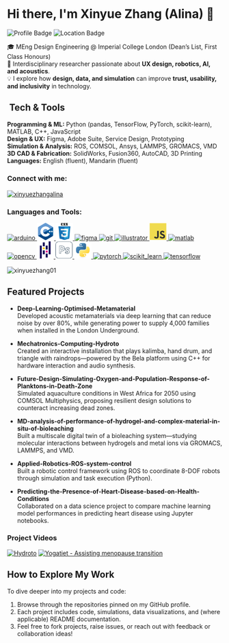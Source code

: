 # Hi there, I'm Xinyue Zhang (Alina) 👋
![Profile Badge](https://img.shields.io/badge/Imperial%20College%20London-2022--2026-blue) ![Location Badge](https://img.shields.io/badge/Location-London%2C%20UK-orange)

🎓 MEng Design Engineering @ Imperial College London (Dean’s List, First Class Honours)  
🔬 Interdisciplinary researcher passionate about **UX design, robotics, AI, and acoustics**.  
💡 I explore how **design, data, and simulation** can improve **trust, usability, and inclusivity** in technology.  

## ​ Tech & Tools
**Programming & ML:** Python (pandas, TensorFlow, PyTorch, scikit-learn), MATLAB, C++, JavaScript  
**Design & UX:** Figma, Adobe Suite, Service Design, Prototyping  
**Simulation & Analysis:** ROS, COMSOL, Ansys, LAMMPS, GROMACS, VMD  
**3D CAD & Fabrication:** SolidWorks, Fusion360, AutoCAD, 3D Printing  
**Languages:** English (fluent), Mandarin (fluent)  

<h3 align="left">Connect with me:</h3>
<p align="left">
<a href="https://linkedin.com/in/xinyuezhangalina" target="blank"><img align="center" src="https://raw.githubusercontent.com/rahuldkjain/github-profile-readme-generator/master/src/images/icons/Social/linked-in-alt.svg" alt="xinyuezhangalina" height="30" width="40" /></a>
</p>

<h3 align="left">Languages and Tools:</h3>
<p align="left"> <a href="https://www.arduino.cc/" target="_blank" rel="noreferrer"> <img src="https://cdn.worldvectorlogo.com/logos/arduino-1.svg" alt="arduino" width="40" height="40"/> </a> <a href="https://www.w3schools.com/cpp/" target="_blank" rel="noreferrer"> <img src="https://raw.githubusercontent.com/devicons/devicon/master/icons/cplusplus/cplusplus-original.svg" alt="cplusplus" width="40" height="40"/> </a> <a href="https://www.w3schools.com/css/" target="_blank" rel="noreferrer"> <img src="https://raw.githubusercontent.com/devicons/devicon/master/icons/css3/css3-original-wordmark.svg" alt="css3" width="40" height="40"/> </a> <a href="https://www.figma.com/" target="_blank" rel="noreferrer"> <img src="https://www.vectorlogo.zone/logos/figma/figma-icon.svg" alt="figma" width="40" height="40"/> </a> <a href="https://git-scm.com/" target="_blank" rel="noreferrer"> <img src="https://www.vectorlogo.zone/logos/git-scm/git-scm-icon.svg" alt="git" width="40" height="40"/> </a> <a href="https://www.adobe.com/in/products/illustrator.html" target="_blank" rel="noreferrer"> <img src="https://www.vectorlogo.zone/logos/adobe_illustrator/adobe_illustrator-icon.svg" alt="illustrator" width="40" height="40"/> </a> <a href="https://developer.mozilla.org/en-US/docs/Web/JavaScript" target="_blank" rel="noreferrer"> <img src="https://raw.githubusercontent.com/devicons/devicon/master/icons/javascript/javascript-original.svg" alt="javascript" width="40" height="40"/> </a> <a href="https://www.mathworks.com/" target="_blank" rel="noreferrer"> <img src="https://upload.wikimedia.org/wikipedia/commons/2/21/Matlab_Logo.png" alt="matlab" width="40" height="40"/> </a> <a href="https://opencv.org/" target="_blank" rel="noreferrer"> <img src="https://www.vectorlogo.zone/logos/opencv/opencv-icon.svg" alt="opencv" width="40" height="40"/> </a> <a href="https://pandas.pydata.org/" target="_blank" rel="noreferrer"> <img src="https://raw.githubusercontent.com/devicons/devicon/2ae2a900d2f041da66e950e4d48052658d850630/icons/pandas/pandas-original.svg" alt="pandas" width="40" height="40"/> </a> <a href="https://www.photoshop.com/en" target="_blank" rel="noreferrer"> <img src="https://raw.githubusercontent.com/devicons/devicon/master/icons/photoshop/photoshop-line.svg" alt="photoshop" width="40" height="40"/> </a> <a href="https://www.python.org" target="_blank" rel="noreferrer"> <img src="https://raw.githubusercontent.com/devicons/devicon/master/icons/python/python-original.svg" alt="python" width="40" height="40"/> </a> <a href="https://pytorch.org/" target="_blank" rel="noreferrer"> <img src="https://www.vectorlogo.zone/logos/pytorch/pytorch-icon.svg" alt="pytorch" width="40" height="40"/> </a> <a href="https://scikit-learn.org/" target="_blank" rel="noreferrer"> <img src="https://upload.wikimedia.org/wikipedia/commons/0/05/Scikit_learn_logo_small.svg" alt="scikit_learn" width="40" height="40"/> </a> <a href="https://www.tensorflow.org" target="_blank" rel="noreferrer"> <img src="https://www.vectorlogo.zone/logos/tensorflow/tensorflow-icon.svg" alt="tensorflow" width="40" height="40"/> </a> </p>

<p><img align="center" src="https://github-readme-stats.vercel.app/api/top-langs?username=xinyuezhang01&show_icons=true&locale=en&layout=compact" alt="xinyuezhang01" /></p>

##  Featured Projects

- **Deep-Learning-Optimised-Metamaterial**  
  Developed acoustic metamaterials via deep learning that can reduce noise by over 80%, while generating power to supply 4,000 families when installed in the London Underground.

- **Mechatronics-Computing-Hydroto**  
  Created an interactive installation that plays kalimba, hand drum, and triangle with raindrops—powered by the Bela platform using C++ for hardware interaction and audio synthesis.

- **Future-Design-Simulating-Oxygen-and-Population-Response-of-Planktons-in-Death-Zone**  
  Simulated aquaculture conditions in West Africa for 2050 using COMSOL Multiphysics, proposing resilient design solutions to counteract increasing dead zones.

- **MD-analysis-of-performance-of-hydrogel-and-complex-material-in-situ-of-bioleaching**  
  Built a multiscale digital twin of a bioleaching system—studying molecular interactions between hydrogels and metal ions via GROMACS, LAMMPS, and VMD.

- **Applied-Robotics-ROS-system-control**  
  Built a robotic control framework using ROS to coordinate 8-DOF robots through simulation and task execution (Python).

- **Predicting-the-Presence-of-Heart-Disease-based-on-Health-Conditions**  
  Collaborated on a data science project to compare machine learning model performances in predicting heart disease using Jupyter notebooks.

### Project Videos 

<!-- BEGIN YOUTUBE-CARDS -->
[![Hydroto](https://ytcards.demolab.com/?id=dLJEOtatfsk&title=Hydroto&lang=en&timestamp=1728495445&background_color=%230d1117&title_color=%23ffffff&stats_color=%000000&max_title_lines=1&width=250&border_radius=5 "Hydroto")](https://www.youtube.com/watch?v=dLJEOtatfsk)
[![Yogatiet - Assisting menopause transition](https://ytcards.demolab.com/?id=vIEnaIr5060&title=Yogatiet+-+Assisting+menopause+transition&lang=en&timestamp=1720721779&background_color=%230d1117&title_color=%23ffffff&stats_color=%000000&max_title_lines=1&width=250&border_radius=5 "Yogatiet - Assisting menopause transition")](https://www.youtube.com/watch?v=vIEnaIr5060)
<!-- END YOUTUBE-CARDS -->

##  How to Explore My Work

To dive deeper into my projects and code:

1. Browse through the repositories pinned on my GitHub profile.
2. Each project includes code, simulations, data visualizations, and (where applicable) README documentation.
3. Feel free to fork projects, raise issues, or reach out with feedback or collaboration ideas!



